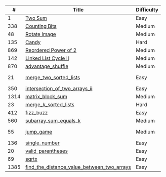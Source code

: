| #    | Title                                            | Difficulty | Solution | Documentation |
| ---- | ------------------------------------------------ | ---------- | -------- | ---- |
| 1    | [Two Sum](https://leetcode.com/problems/two-sum) | Easy       | [Java](./src/two_sum/TwoSum.java) | [dir](./src/two_sum/) |
| 338 | [Counting Bits](https://leetcode.com/problems/counting-bits/) | Medium | [Cpp](./src/counting_bits/counting_bits.cc) | [dir](./src/counting_bits/) |
| 48 | [Rotate Image](https://leetcode.com/problems/rotate-image/) | Medium | [Cpp](./src/rotate_image/rotate_image.cc) | [dir](./src/rotate_image/) |
| 135 | [Candy](https://leetcode.com/problems/candy/) | Hard | [Cpp](./src/candy/candy.cc) | [dir](./src/candy/) |
| 869 | [Reordered Power of 2](https://leetcode.com/problems/reordered-power-of-2/) | Medium | [Cpp](./src/reordered_power_of_2/reordered_power_of_2.cc) | [dir](./src/reordered_power_of_2/) |
| 142 | [Linked List Cycle II](https://leetcode.com/problems/linked-list-cycle-ii/) | Medium | [Cpp](./src/linked_list_cycle_ii/linked_list_cycle_ii.cc) | [dir](./src/linked_list_cycle_ii/) |
| 870 | [advantage_shuffle](https://leetcode.com/problems/advantage-shuffle/) | Medium | [Cpp](./src/advantage_shuffle/advantage_shuffle.cc) | [dir](./src/advantage_shuffle/) |
| 21 | [merge_two_sorted_lists](https://leetcode.com/problems/merge-two-sorted-lists/) | Easy | [Cpp](./src/merge_two_sorted_lists/merge_two_sorted_lists.cc)  [Java](./src/merge_two_sorted_lists/MergeTwoSortedLists.java) | [dir](./src/merge_two_sorted_lists/) |
| 350 | [intersection_of_two_arrays_ii](https://leetcode.com/problems/intersection-of-two-arrays-ii/) | Easy | [Cpp](./src/intersection_of_two_arrays_ii/intersection_of_two_arrays_ii.cc) | [dir](./src/intersection_of_two_arrays_ii/) |
| 1314 | [matrix_block_sum](https://leetcode.com/problems/matrix-block-sum/) | Medium | [Cpp](./src/matrix_block_sum/matrix_block_sum.cc) | [dir](./src/matrix_block_sum/) |
| 23 | [merge_k_sorted_lists](https://leetcode.com/problems/merge-k-sorted-lists/) | Hard | [Cpp](./src/merge_k_sorted_lists/merge_k_sorted_lists.cc) | [dir](./src/merge_k_sorted_lists/) |
| 412 | [fizz_buzz](https://leetcode.com/problems/fizz-buzz/) | Easy | [Cpp](./src/fizz_buzz/fizz_buzz.cc) | [dir](./src/fizz_buzz/) |
| 560 | [subarray_sum_equals_k](https://leetcode.com/problems/subarray-sum-equals-k/) | Medium | [Cpp](./src/subarray_sum_equals_k/subarray_sum_equals_k.cc) | [dir](./src/subarray_sum_equals_k/) |
| 55 | [jump_game](https://leetcode.com/problems/jump-game/) | Medium | [Cpp](./src/jump_game/jump_game.cc) [Rust](./src/jump_game/jump_game.rs) | [dir](./src/jump_game/) |
| 136 | [single_number](https://leetcode.com/problems/single-number/) | Easy | [Cpp](./src/single_number/single_number.cc) | [dir](./src/single_number/) |
| 20 | [valid_parentheses](https://leetcode.com/problems/valid-parentheses/) | Easy | [Cpp](./src/valid_parentheses/valid_parentheses.cc) | [dir](./src/valid_parentheses/) |
| 69 | [sqrtx](https://leetcode.com/problems/sqrtx/) | Easy | [Cpp](./src/sqrtx/sqrtx.cc) | [dir](./src/sqrtx/) |
| 1385 | [find_the_distance_value_between_two_arrays](https://leetcode.com/problems/find-the-distance-value-between-two-arrays/) | Easy | [Cpp](./src/find_the_distance_value_between_two_arrays/find_the_distance_value_between_two_arrays.cc) | [dir](./src/find_the_distance_value_between_two_arrays/) |
